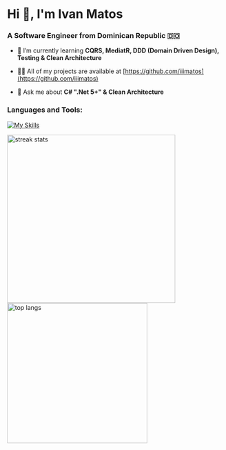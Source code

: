 <h1>Hi 👋, I'm Ivan Matos</h1>
<h3>A Software Engineer from Dominican Republic 🇩🇴</h3>

- 🌱 I’m currently learning **CQRS, MediatR, DDD (Domain Driven Design), Testing & Clean Architecture**

- 👨‍💻 All of my projects are available at [https://github.com/iiimatos](https://github.com/iiimatos)

- 💬 Ask me about **C# ".Net 5+" & Clean Architecture**

<h3 align="left">Languages and Tools:</h3>

[![My Skills](https://skillicons.dev/icons?i=cs,js,ts,html,css,docker,dotnet,react,nextjs,nodejs,nestjs,tailwind,mysql,vscode,git)](https://skillicons.dev)

<img width=390 src="https://streak-stats.demolab.com/?user=iiimatos&count_private=true&theme=react&border_radius=10" alt="streak stats"/>
<img width=325 align="center" src="https://github-readme-stats-salesp07.vercel.app/api/top-langs/?username=iiimatos&hide=HTML&langs_count=8&layout=compact&theme=react&border_radius=10&size_weight=0.5&count_weight=0.5&exclude_repo=github-readme-stats" alt="top langs" />
